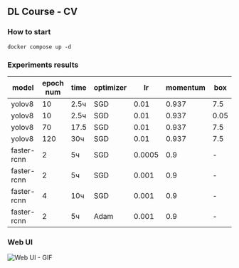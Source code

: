 ## DL Course - CV

### How to start

```
docker compose up -d
```


### Experiments results

model       | epoch num | time | optimizer | lr     | momentum  | box | f1 score
------------|-----------|------|-----------|--------|-----------|-----|---------
yolov8      | 10        | 2.5ч | SGD       | 0.01   | 0.937     | 7.5 | 0.78
yolov8      | 10        | 2.5ч | SGD       | 0.01   | 0.937     | 0.05| 0.57
yolov8      | 70        | 17.5 | SGD       | 0.01   | 0.937     | 7.5 | 0.88
yolov8      | 120       | 30ч  | SGD       | 0.01   | 0.937     | 7.5 | 0.90
faster-rcnn | 2         | 5ч   | SGD       | 0.0005 | 0.9       | -   | 0.53
faster-rcnn | 2         | 5ч   | SGD       | 0.001  | 0.9       | -   | 0.56
faster-rcnn | 4         | 10ч  | SGD       | 0.001  | 0.9       | -   | 0.55
faster-rcnn | 2         | 5ч   | Adam      | 0.001  | 0.9       | -   | 0.00

### Web UI
![Web UI - GIF](assets/web-ui.gif)
